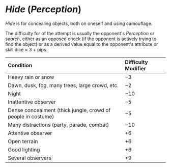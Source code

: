 # *Hide* (*Perception*)

*Hide* is for concealing objects, both on oneself and using camouflage.

The difficulty for of the attempt is usually the opponent's *Perception* or *search*, either as an opposed check (if the
opponent is actively trying to find the object) or as a derived value equal to the opponent's attribute or skill dice ×
3 + pips.

| Condition                                                    | Difficulty Modifier |
| :----------------------------------------------------------- | :------------------ |
| Heavy rain or snow                                           | −3                  |
| Dawn, dusk, fog, many trees, large crowd, etc.               | −2                  |
| Night                                                        | −10                 |
| Inattentive observer                                         | −5                  |
| Dense concealment (thick jungle, crowd of people in costume) | −5                  |
| Many distractions (party, parade, combat)                    | −10                 |
| Attentive observer                                           | +6                  |
| Open terrain                                                 | +6                  |
| Good lighting                                                | +6                  |
| Several observers                                            | +9                  |
